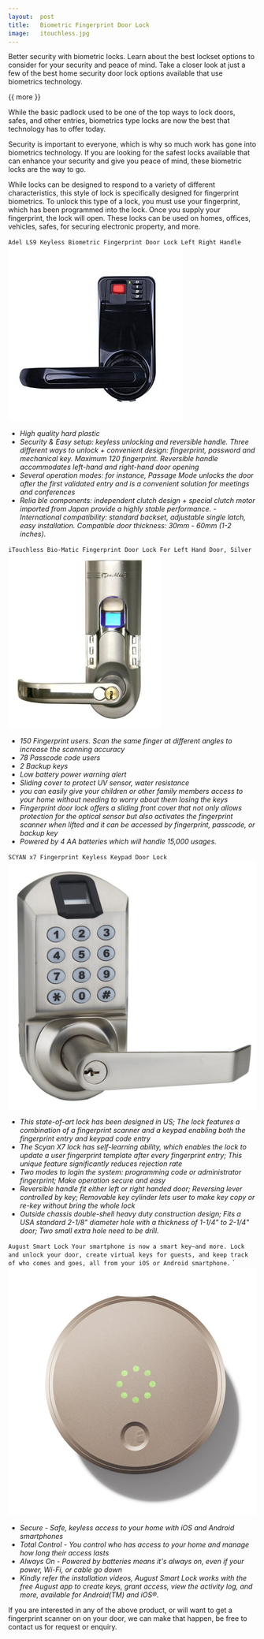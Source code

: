 ```yaml
---
layout:  post
title:   Biometric Fingerprint Door Lock
image:   itouchless.jpg
---
```



Better security with biometric locks. Learn about the best lockset options to consider for your security and peace of mind. Take a closer look at just a few of the best home security door lock options available that use biometrics technology.

{{ more }}

While the basic padlock used to be one of the top ways to lock doors, safes, and other entries, biometrics type locks are now the best that technology has to offer today.

Security is important to everyone, which is why so much work has gone into biometrics technology. If you are looking for the safest locks available that can enhance your security and give you peace of mind, these biometric locks are the way to go.

While locks can be designed to respond to a variety of different characteristics, this style of lock is specifically designed for fingerprint biometrics. To unlock this type of a lock, you must use your fingerprint, which has been programmed into the lock. Once you supply your fingerprint, the lock will open. These locks can be used on homes, offices, vehicles, safes, for securing electronic property, and more.

`Adel LS9 Keyless Biometric Fingerprint Door Lock Left Right Handle`
![Adel LS9 Keyless Biometric Fingerprint Door Lock Left Right Handle](/img/posts/adel-ls9.jpg)

* _High quality hard plastic_
* _Security & Easy setup: keyless unlocking and reversible handle. Three different ways to unlock + convenient design: fingerprint, password and mechanical key. Maximum 120 fingerprint. Reversible handle accommodates left-hand and right-hand door opening_
* _Several operation modes: for instance, Passage Mode unlocks the door after the first validated entry and is a convenient solution for meetings and conferences_
* _Relia
ble components: independent clutch design + special clutch motor imported from Japan provide a highly stable performance. - International compatibility: standard backset, adjustable single latch, easy installation. Compatible door thickness: 30mm - 60mm (1-2 inches)._

`iTouchless Bio-Matic Fingerprint Door Lock For Left Hand Door, Silver`
![iTouchless Bio-Matic Fingerprint Door Lock For Left Hand Door, Silver](/img/posts/itouchless2.jpg)

* _150 Fingerprint users. Scan the same finger at different angles to increase the scanning accuracy_
* _78 Passcode code users_
* _2 Backup keys_
* _Low battery power warning alert_
* _Sliding cover to protect UV sensor, water resistance_
* _you can easily give your children or other family members access to your home without needing to worry about them losing the keys_
* _Fingerprint door lock offers a sliding front cover that not only allows protection for the optical sensor but also activates the fingerprint scanner when lifted and it can be accessed by fingerprint, passcode, or backup key_
* _Powered by 4 AA batteries which will handle 15,000 usages._

`SCYAN x7 Fingerprint Keyless Keypad Door Lock`
![SCYAN x7 Fingerprint Keyless Keypad Door Lock](/img/posts/scyan.jpg)

* _This state-of-art lock has been designed in US; The lock features a combination of a fingerprint scanner and a keypad enabling both the fingerprint entry and keypad code entry_
* _The Scyan X7 lock has self-learning ability, which enables the lock to update a user fingerprint template after every fingerprint entry; This unique feature significantly reduces rejection rate_
* _Two modes to login the system: programming code or administrator fingerprint; Make operation secure and easy_
* _Reversible handle fit either left or right handed door; Reversing lever controlled by key; Removable key cylinder lets user to make key copy or re-key without bring the whole lock_
* _Outside chassis double-shell heavy duty construction design; Fits a USA standard 2-1/8" diameter hole with a thickness of 1-1/4" to 2-1/4" door; Two small extra hole need to be drill._

`August Smart Lock Your smartphone is now a smart key—and more. Lock and unlock your door, create virtual keys for guests, and keep track of who comes and goes, all from your iOS or Android smartphone.`
`
![August Smart Lock](/img/posts/august-smart.jpg)

* _Secure - Safe, keyless access to your home with iOS and Android smartphones_
* _Total Control - You control who has access to your home and manage how long their access lasts_
* _Always On - Powered by batteries means it's always on, even if your power, Wi-Fi, or cable go down_
* _Kindly refer the installation videos, August Smart Lock works with the free August app to create keys, grant access, view the activity log, and more, available for Android(TM) and iOS®._

If you are interested in any of the above product, or will want to get a fingerprint scanner on on your door, we can make that happen, be free to contact us for request or enquiry.
